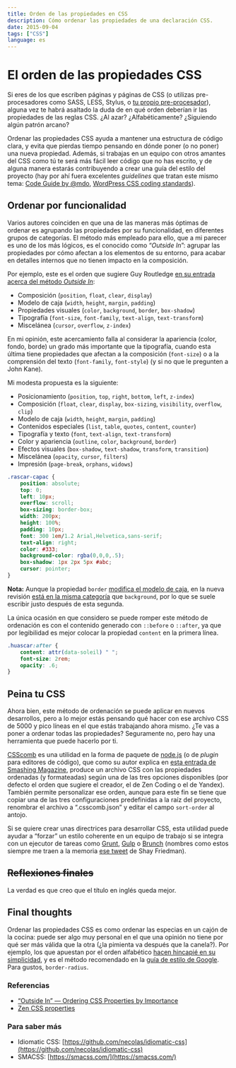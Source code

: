 ```yaml
---
title: Orden de las propiedades en CSS
description: Cómo ordenar las propiedades de una declaración CSS.
date: 2015-09-04
tags: ["CSS"]
language: es
---
```


# El orden de las propiedades CSS

Si eres de los que escriben páginas y páginas de CSS (o utilizas pre-procesadores como SASS, LESS, Stylus, o [tu propio pre-procesador](https://github.com/reworkcss/rework)), alguna vez te habrá asaltado la duda de en qué orden deberían ir las propiedades de las reglas CSS. ¿Al azar? ¿Alfabéticamente? ¿Siguiendo algún patrón arcano?

Ordenar las propiedades CSS ayuda a mantener una estructura de código clara, y evita que pierdas tiempo pensando en dónde poner (o no poner) una nueva propiedad. Además, si trabajas en un equipo con otros amantes del CSS como tú te será más fácil leer código que no has escrito, y de alguna manera estarás contribuyendo a crear una guía del estilo del proyecto (hay por ahí fuera excelentes _guidelines_ que tratan este mismo tema: [Code Guide by @mdo](http://codeguide.co/#css-declaration-order), [WordPress CSS coding standards](https://make.wordpress.org/core/handbook/best-practices/coding-standards/css/#property-ordering)).

## Ordenar por funcionalidad

Varios autores coinciden en que una de las maneras más óptimas de ordenar es agrupando las propiedades por su funcionalidad, en diferentes grupos de categorías. El método más empleado para ello, que a mi parecer es uno de los más lógicos, es el conocido como “_Outside In_”: agrupar las propiedades por cómo afectan a los elementos de su entorno, para acabar en detalles internos que no tienen impacto en la composición.

Por ejemplo, este es el orden que sugiere Guy Routledge [en su entrada acerca del método _Outside In_](http://webdesign.tutsplus.com/articles/outside-in-ordering-css-properties-by-importance--cms-21685):

*   Composición (`position`, `float`, `clear`, `display`)
*   Modelo de caja (`width`, `height`, `margin`, `padding`)
*   Propiedades visuales (`color`, `background`, `border`, `box-shadow`)
*   Tipografía (`font-size`, `font-family`, `text-align`, `text-transform`)
*   Miscelánea (`cursor`, `overflow`, `z-index`)

En mi opinión, este acercamiento falla al considerar la apariencia (color, fondo, borde) un grado más importante que la tipografía, cuando esta última tiene propiedades que afectan a la composición (`font-size`) o a la comprensión del texto (`font-family`, `font-style`) (y si no que le pregunten a John Kane).

Mi modesta propuesta es la siguiente:

*   Posicionamiento (`position`, `top`, `right`, `bottom`, `left`, `z-index`)
*   Composición (`float`, `clear`, `display`, `box-sizing`, `visibility`, `overflow`, `clip`)
*   Modelo de caja (`width`, `height`, `margin`, `padding`)
*   Contenidos especiales (`list`, `table`, `quotes`, `content`, `counter`)
*   Tipografía y texto (`font`, `text-align`, `text-transform`)
*   Color y apariencia (`outline`, `color`, `background`, `border`)
*   Efectos visuales (`box-shadow`, `text-shadow`, `transform`, `transition`)
*   Miscelánea (`opacity`, `cursor`, `filters`)
*   Impresión (`page-break`, `orphans`, `widows`)

```css
.rascar-capac {
	position: absolute;
	top: 0;
	left: 10px;
	overflow: scroll;
	box-sizing: border-box;
	width: 200px;
	height: 100%;
	padding: 10px;
	font: 300 1em/1.2 Arial,Helvetica,sans-serif;
	text-align: right;
	color: #333;
	background-color: rgba(0,0,0,.5);
	box-shadow: 1px 2px 5px #abc;
	cursor: pointer;
}
```

**Nota:** Aunque la propiedad `border` [modifica el modelo de caja](http://www.w3.org/TR/CSS2/box.html), en la nueva revisión [está en la misma categoría](http://www.w3.org/TR/css3-background/#borders) que `background`, por lo que se suele escribir justo después de esta segunda.

La única ocasión en que considero se puede romper este método de ordenación es con el contenido generado con `::before` o `::after`, ya que por legibilidad es mejor colocar la propiedad `content` en la primera línea.

```css
.huascar:after {
	content: attr(data-soleil) " ";
	font-size: 2rem;
	opacity: .6;
}
```

## Peina tu CSS

Ahora bien, este método de ordenación se puede aplicar en nuevos desarrollos, pero a lo mejor estás pensando qué hacer con ese archivo CSS de 5000 y pico líneas en el que estás trabajando ahora mismo. ¿Te vas a poner a ordenar todas las propiedades? Seguramente no, pero hay una herramienta que puede hacerlo por ti.

[CSScomb](https://github.com/csscomb/csscomb.js) es una utilidad en la forma de paquete de [node.js](https://nodejs.org/en/about/) (o de _plugin_ para editores de código), que como su autor explica en [esta entrada de Smashing Magazine](http://www.smashingmagazine.com/2012/10/csscomb-tool-sort-css-properties/), produce un archivo CSS con las propiedades ordenadas (y formateadas) según una de las tres opciones disponibles (por defecto el orden que sugiere el creador, el de Zen Coding o el de Yandex). También permite personalizar ese orden, aunque para este fin se tiene que copiar una de las tres configuraciones predefinidas a la raíz del proyecto, renombrar el archivo a “.csscomb.json” y editar el campo `sort-order` al antojo.

Si se quiere crear unas directrices para desarrollar CSS, esta utilidad puede ayudar a “forzar” un estilo coherente en un equipo de trabajo si se integra con un ejecutor de tareas como [Grunt](https://www.npmjs.com/package/grunt-csscomb), [Gulp](https://www.npmjs.com/package/gulp-csscomb) o [Brunch](https://github.com/garetht/csscomb-brunch) (nombres como estos siempre me traen a la memoria [ese tweet](https://twitter.com/ironshay/status/370525864523743232) de Shay Friedman).

## ~~Reflexiones finales~~

La verdad es que creo que el título en inglés queda mejor.

## Final thoughts

Ordenar las propiedades CSS es como ordenar las especias en un cajón de la cocina: puede ser algo muy personal en el que una opinión no tiene por qué ser más válida que la otra (¿la pimienta va después que la canela?). Por ejemplo, los que apuestan por el orden alfabético [hacen hincapié en su simplicidad](http://meiert.com/en/blog/20140924/on-declaration-sorting/), y es el método recomendado en la [guía de estilo de Google](https://google-styleguide.googlecode.com/svn/trunk/htmlcssguide.xml?showone=Declaration_Order#Declaration_Order).  
Para gustos, `border-radius`.

### Referencias

+ [“Outside In” — Ordering CSS Properties by Importance](http://webdesign.tutsplus.com/articles/outside-in-ordering-css-properties-by-importance--cms-21685)
+ [Zen CSS properties](https://code.google.com/p/zen-coding/wiki/ZenCSSPropertiesEn)

### Para saber más

+ Idiomatic CSS: [https://github.com/necolas/idiomatic-css](https://github.com/necolas/idiomatic-css)
+ SMACSS: [https://smacss.com/](https://smacss.com/)
